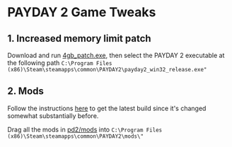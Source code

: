 # PAYDAY 2 Game Tweaks

## 1. Increased memory limit patch

Download and run [4gb_patch.exe](https://github.com/bigfinfrank/gametweaks/blob/main/pd2/4gb_patch.exe), then select the PAYDAY 2 executable at the following path `C:\Program Files (x86)\Steam\steamapps\common\PAYDAY2\payday2_win32_release.exe"`

## 2. Mods

Follow the instructions [here](https://superblt.znix.xyz/) to get the latest build since it's changed somewhat substantially before.

Drag all the mods in [pd2/mods](https://github.com/bigfinfrank/gametweaks/blob/main/pd2/mods) into `C:\Program Files (x86)\Steam\steamapps\common\PAYDAY2\mods\"`
